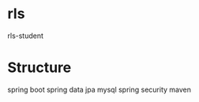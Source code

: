 # rls
rls-student
   # Structure
   spring boot   spring data jpa    mysql    spring security  maven
